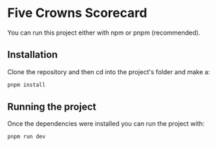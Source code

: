 # Five Crowns Scorecard
You can run this project either with npm or pnpm (recommended).

## Installation
Clone the repository and then cd into the project's folder and make a:  
```bash
pnpm install
```

## Running the project
Once the dependencies were installed you can run the project with:
```bash
pnpm run dev
```

